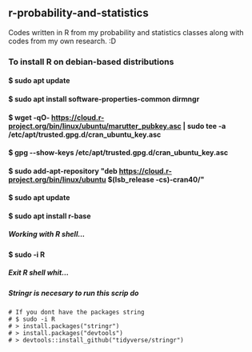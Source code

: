 ## r-probability-and-statistics
Codes written in R from my probability and statistics classes along with codes from my own research. :D
### To install R on debian-based distributions
#### $ sudo apt update 
#### $ sudo apt install software-properties-common dirmngr
#### $ wget -qO- https://cloud.r-project.org/bin/linux/ubuntu/marutter_pubkey.asc | sudo tee -a /etc/apt/trusted.gpg.d/cran_ubuntu_key.asc
#### $ gpg --show-keys /etc/apt/trusted.gpg.d/cran_ubuntu_key.asc 
#### $ sudo add-apt-repository "deb https://cloud.r-project.org/bin/linux/ubuntu $(lsb_release -cs)-cran40/"
#### $ sudo apt update
#### $ sudo apt install r-base

##### Working with R shell...
#### $ sudo -i R 
##### Exit R shell whit...
#####

##### Stringr is necesary to run this scrip do
    # If you dont have the packages string
	# $ sudo -i R
	# > install.packages("stringr")
	# > install.packages("devtools")
	# > devtools::install_github("tidyverse/stringr")	




